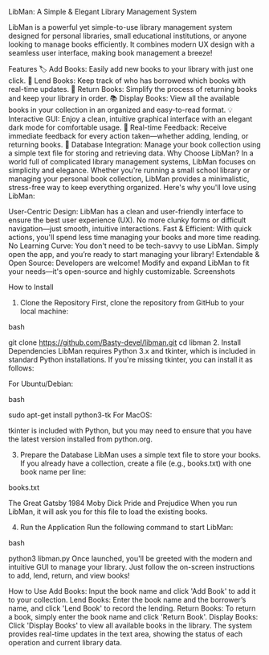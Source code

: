 LibMan: A Simple & Elegant Library Management System

LibMan is a powerful yet simple-to-use library management system designed for personal libraries, small educational institutions, or anyone looking to manage books efficiently. It combines modern UX design with a seamless user interface, making book management a breeze!

Features
🏷️ Add Books: Easily add new books to your library with just one click.
📖 Lend Books: Keep track of who has borrowed which books with real-time updates.
🔄 Return Books: Simplify the process of returning books and keep your library in order.
📚 Display Books: View all the available books in your collection in an organized and easy-to-read format.
💡 Interactive GUI: Enjoy a clean, intuitive graphical interface with an elegant dark mode for comfortable usage.
🚀 Real-time Feedback: Receive immediate feedback for every action taken—whether adding, lending, or returning books.
📂 Database Integration: Manage your book collection using a simple text file for storing and retrieving data.
Why Choose LibMan?
In a world full of complicated library management systems, LibMan focuses on simplicity and elegance. Whether you're running a small school library or managing your personal book collection, LibMan provides a minimalistic, stress-free way to keep everything organized. Here's why you'll love using LibMan:

User-Centric Design: LibMan has a clean and user-friendly interface to ensure the best user experience (UX). No more clunky forms or difficult navigation—just smooth, intuitive interactions.
Fast & Efficient: With quick actions, you'll spend less time managing your books and more time reading.
No Learning Curve: You don't need to be tech-savvy to use LibMan. Simply open the app, and you’re ready to start managing your library!
Extendable & Open Source: Developers are welcome! Modify and expand LibMan to fit your needs—it's open-source and highly customizable.
Screenshots

How to Install
1. Clone the Repository
First, clone the repository from GitHub to your local machine:

bash

git clone https://github.com/Basty-devel/libman.git
cd libman
2. Install Dependencies
LibMan requires Python 3.x and tkinter, which is included in standard Python installations. If you're missing tkinter, you can install it as follows:

For Ubuntu/Debian:

bash

sudo apt-get install python3-tk
For MacOS:

tkinter is included with Python, but you may need to ensure that you have the latest version installed from python.org.

3. Prepare the Database
LibMan uses a simple text file to store your books. If you already have a collection, create a file (e.g., books.txt) with one book name per line:

books.txt

The Great Gatsby
1984
Moby Dick
Pride and Prejudice
When you run LibMan, it will ask you for this file to load the existing books.

4. Run the Application
Run the following command to start LibMan:

bash

python3 libman.py
Once launched, you'll be greeted with the modern and intuitive GUI to manage your library. Just follow the on-screen instructions to add, lend, return, and view books!

How to Use
Add Books: Input the book name and click 'Add Book' to add it to your collection.
Lend Books: Enter the book name and the borrower’s name, and click 'Lend Book' to record the lending.
Return Books: To return a book, simply enter the book name and click 'Return Book'.
Display Books: Click 'Display Books' to view all available books in the library.
The system provides real-time updates in the text area, showing the status of each operation and current library data.
